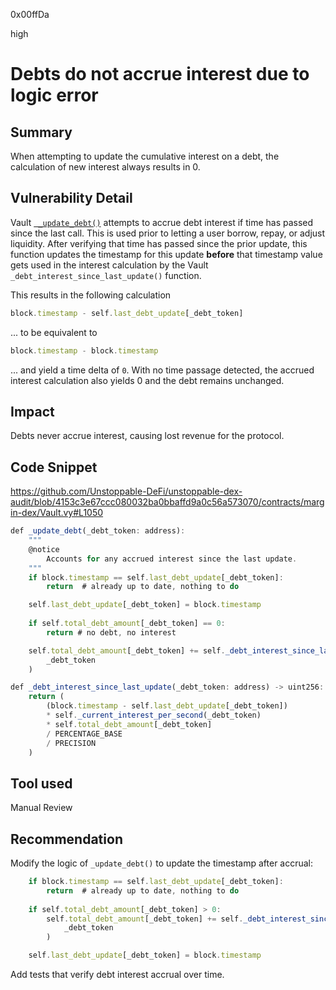 0x00ffDa

high

# Debts do not accrue interest due to logic error

## Summary
When attempting to update the cumulative interest on a debt, the calculation of new interest always results in 0.

## Vulnerability Detail
Vault [` _update_debt()`](https://github.com/Unstoppable-DeFi/unstoppable-dex-audit/blob/4153c3e67ccc080032ba0bbaffd9a0c56a573070/contracts/margin-dex/Vault.vy#L1050) attempts to accrue debt interest if time has passed since the last call. This is used prior to letting a user borrow, repay, or adjust liquidity. After verifying that time has passed since the prior update, this function updates the timestamp for this update **before** that timestamp value gets used in the interest calculation by the Vault `_debt_interest_since_last_update()` function.

This results in the following calculation
```javascript
block.timestamp - self.last_debt_update[_debt_token]
```
... to be equivalent to
```javascript
block.timestamp - block.timestamp
```
... and yield a time delta of `0`. With no time passage detected, the accrued interest calculation also yields 0 and the debt remains unchanged.

## Impact
Debts never accrue interest, causing lost revenue for the protocol.

## Code Snippet
https://github.com/Unstoppable-DeFi/unstoppable-dex-audit/blob/4153c3e67ccc080032ba0bbaffd9a0c56a573070/contracts/margin-dex/Vault.vy#L1050
```javascript
def _update_debt(_debt_token: address):
    """
    @notice
        Accounts for any accrued interest since the last update.
    """
    if block.timestamp == self.last_debt_update[_debt_token]:
        return  # already up to date, nothing to do

    self.last_debt_update[_debt_token] = block.timestamp
    
    if self.total_debt_amount[_debt_token] == 0:
        return # no debt, no interest

    self.total_debt_amount[_debt_token] += self._debt_interest_since_last_update(
        _debt_token 
    )
```

```javascript
def _debt_interest_since_last_update(_debt_token: address) -> uint256:
    return (
        (block.timestamp - self.last_debt_update[_debt_token])
        * self._current_interest_per_second(_debt_token)
        * self.total_debt_amount[_debt_token]
        / PERCENTAGE_BASE
        / PRECISION
    )
```

## Tool used

Manual Review

## Recommendation
Modify the logic of `_update_debt()` to update the timestamp after accrual:
```javascript
    if block.timestamp == self.last_debt_update[_debt_token]:
        return  # already up to date, nothing to do
    
    if self.total_debt_amount[_debt_token] > 0:    
        self.total_debt_amount[_debt_token] += self._debt_interest_since_last_update(
            _debt_token 
        )

    self.last_debt_update[_debt_token] = block.timestamp
```
Add tests that verify debt interest accrual over time.